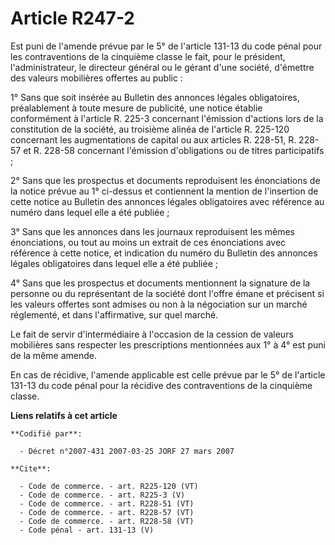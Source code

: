 # Article R247-2

Est puni de l'amende prévue par le 5° de l'article 131-13 du code pénal pour les contraventions de la cinquième classe le
fait, pour le président, l'administrateur, le directeur général ou le gérant d'une société, d'émettre des valeurs mobilières
offertes au public : 

1° Sans que soit insérée au Bulletin des annonces légales obligatoires, préalablement à toute mesure de publicité, une notice
établie conformément à l'article R. 225-3 concernant l'émission d'actions lors de la constitution de la société, au troisième
alinéa de l'article R. 225-120 concernant les augmentations de capital ou aux articles R. 228-51, R. 228-57 et R. 228-58
concernant l'émission d'obligations ou de titres participatifs ; 

2° Sans que les prospectus et documents reproduisent les énonciations de la notice prévue au 1° ci-dessus et contiennent la
mention de l'insertion de cette notice au Bulletin des annonces légales obligatoires avec référence au numéro dans lequel
elle a été publiée ; 

3° Sans que les annonces dans les journaux reproduisent les mêmes énonciations, ou tout au moins un extrait de ces
énonciations avec référence à cette notice, et indication du numéro du Bulletin des annonces légales obligatoires dans lequel
elle a été publiée ; 

4° Sans que les prospectus et documents mentionnent la signature de la personne ou du représentant de la société dont l'offre
émane et précisent si les valeurs offertes sont admises ou non à la négociation sur un marché réglementé, et dans
l'affirmative, sur quel marché. 

Le fait de servir d'intermédiaire à l'occasion de la cession de valeurs mobilières sans respecter les prescriptions
mentionnées aux 1° à 4° est puni de la même amende. 

En cas de récidive, l'amende applicable est celle prévue par le 5° de l'article 131-13 du code pénal pour la récidive des
contraventions de la cinquième classe.

**Liens relatifs à cet article**

	**Codifié par**:

	  - Décret n°2007-431 2007-03-25 JORF 27 mars 2007

	**Cite**:

	  - Code de commerce. - art. R225-120 (VT)
	  - Code de commerce. - art. R225-3 (V)
	  - Code de commerce. - art. R228-51 (VT)
	  - Code de commerce. - art. R228-57 (VT)
	  - Code de commerce. - art. R228-58 (VT)
	  - Code pénal - art. 131-13 (V)
